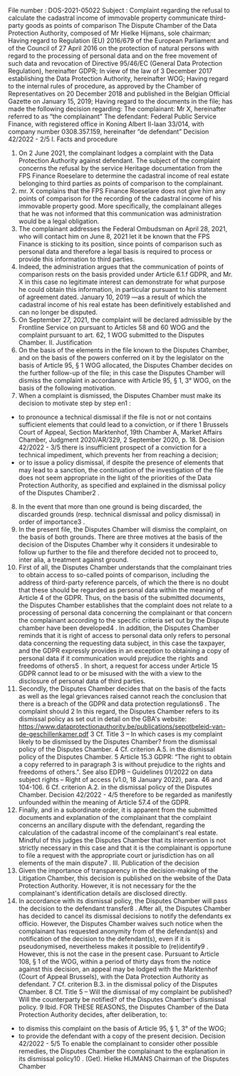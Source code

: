 File number : DOS-2021-05022
Subject : Complaint regarding the refusal to calculate the cadastral income of immovable property
communicate third-party goods as points of comparison
The Dispute Chamber of the Data Protection Authority, composed of Mr Hielke
Hijmans, sole chairman;
Having regard to Regulation (EU) 2016/679 of the European Parliament and of the Council of 27 April 2016
on the protection of natural persons with regard to the processing of
personal data and on the free movement of such data and revocation of
Directive 95/46/EC (General Data Protection Regulation), hereinafter GDPR;
In view of the law of 3 December 2017 establishing the Data Protection Authority,
hereinafter WOG;
Having regard to the internal rules of procedure, as approved by the Chamber of
Representatives on 20 December 2018 and published in the Belgian Official Gazette on
January 15, 2019;
Having regard to the documents in the file;
has made the following decision regarding:
The complainant: Mr X, hereinafter referred to as “the complainant”
The defendant: Federal Public Service Finance, with registered office in Koning
Albert II-laan 33/014, with company number 0308.357.159, hereinafter “de
defendant”
Decision 42/2022 - 2/5
I. Facts and procedure
1. On 2 June 2021, the complainant lodges a complaint with the Data Protection Authority against
defendant. The subject of the complaint concerns the refusal by the service
Heritage documentation from the FPS Finance Roeselare to determine the cadastral income of
real estate belonging to third parties as points of comparison to the complainant.
2. mr. X complains that the FPS Finance Roeselare does not give him any points of comparison
for the recording of the cadastral income of his immovable property
good. More specifically, the complainant alleges that he was not informed that this communication was
administration would be a legal obligation.
3. The complainant addresses the Federal Ombudsman on April 28, 2021, who will contact him on June 8, 2021
let it be known that the FPS Finance is sticking to its position, since points of comparison such as
personal data and therefore a legal basis is required
to process or provide this information to third parties.
4. Indeed, the administration argues that the communication of points of comparison rests on the
basis provided under Article 6.1.f GDPR, and Mr. X in this case no legitimate interest
can demonstrate for what purpose he could obtain this information, in particular pursuant to
his statement of agreement dated. January 10, 2019 —as a result of which the cadastral income
of his real estate has been definitively established and can no longer be disputed.
5. On September 27, 2021, the complaint will be declared admissible by the Frontline Service on
pursuant to Articles 58 and 60 WOG and the complaint pursuant to art. 62, 1 WOG
submitted to the Disputes Chamber.
II. Justification
6. On the basis of the elements in the file known to the Disputes Chamber, and on the basis
of the powers conferred on it by the legislator on the basis of Article 95, § 1 WOG
allocated, the Disputes Chamber decides on the further follow-up of the file; in this case
the Disputes Chamber will dismiss the complaint in accordance with
Article 95, § 1, 3° WOG, on the basis of the following motivation.
7. When a complaint is dismissed, the Disputes Chamber must make its decision
to motivate step by step en1
:
- to pronounce a technical dismissal if the file is not or not
contains sufficient elements that could lead to a conviction, or if there
1 Brussels Court of Appeal, Section Marktenhof, 19th Chamber A, Market Affairs Chamber, Judgment 2020/AR/329, 2 September
2020, p. 18.
Decision 42/2022 - 3/5
there is insufficient prospect of a conviction for a technical
impediment, which prevents her from reaching a decision;
- or to issue a policy dismissal, if despite the presence of
elements that may lead to a sanction, the continuation of the investigation
of the file does not seem appropriate in the light of the priorities of the
Data Protection Authority, as specified and explained in the
dismissal policy of the Disputes Chamber2
.
8. In the event that more than one ground is being discarded, the discarded grounds (resp.
technical dismissal and policy dismissal) in order of importance3
.
9. In the present file, the Disputes Chamber will dismiss the complaint,
on the basis of both grounds. There are three motives at the basis of the
decision of the Disputes Chamber why it considers it undesirable to follow up further
to the file and therefore decided not to proceed to, inter alia, a treatment against
ground.
10. First of all, the Disputes Chamber understands that the complainant tries to obtain access to so-called
points of comparison, including the address of third-party reference parcels, of which the
there is no doubt that these should be regarded as personal data within the meaning of
Article 4 of the GDPR. Thus, on the basis of the submitted documents, the Disputes Chamber
establishes that the complaint does not relate to a processing of personal data
concerning the complainant or that concern the complainant according to the specific criteria set out by the
Dispute chamber have been developed4
. In addition, the Disputes Chamber reminds that it is
right of access to personal data only refers to personal data concerning
the requesting data subject, in this case the taxpayer, and the GDPR expressly provides
in an exception to obtaining a copy of personal data if it
communication would prejudice the rights and freedoms of others5
. In short, a
request for access under Article 15 GDPR cannot lead to or be misused with the
with a view to the disclosure of personal data of third parties.
11. Secondly, the Disputes Chamber decides that on the basis of the facts as well as the
legal grievances raised cannot reach the conclusion that there is a
breach of the GDPR and data protection regulations6
. The complaint should
2
In this regard, the Disputes Chamber refers to its dismissal policy as set out in detail on the GBA's website:
https://www.dataprotectionauthority.be/publications/sepotbeleid-van-de-geschillenkamer.pdf
3 Cf. Title 3 – In which cases is my complaint likely to be dismissed by the Disputes Chamber? from the
dismissal policy of the Disputes Chamber.
4 Cf. criterion A.5. in the dismissal policy of the Disputes Chamber.
5 Article 15.3 GDPR: “The right to obtain a copy referred to in paragraph 3 is without prejudice to the rights and freedoms
of others.". See also EDPB – Guidelines 01/2022 on data subject rights – Right of access (v1.0, 18 January 2022), para. 46
and 104-106.
6 Cf. criterion A.2. in the dismissal policy of the Disputes Chamber.
Decision 42/2022 - 4/5
therefore to be regarded as manifestly unfounded within the meaning of Article 57.4 of the
GDPR.
12. Finally, and in a subordinate order, it is apparent from the submitted documents and explanation of the complainant
that the complaint concerns an ancillary dispute with the defendant, regarding the calculation of the
cadastral income of the complainant's real estate. Mindful of this judges the
Disputes Chamber that its intervention is not strictly necessary in this case and that it is
the complainant is opportune to file a request with the appropriate court or jurisdiction
has on all elements of the main dispute7
.
III. Publication of the decision
13. Given the importance of transparency in the decision-making of the
Litigation Chamber, this decision is published on the website of the
Data Protection Authority. However, it is not necessary for the
the complainant's identification details are disclosed directly.
14. In accordance with its dismissal policy, the Disputes Chamber will pass the decision to the defendant
transfer8
. After all, the Disputes Chamber has decided to cancel its dismissal decisions
to notify the defendants ex officio. However, the Disputes Chamber waives
such notice when the complainant has requested anonymity from
of the defendant(s) and notification of the decision to the defendant(s), even if
it is pseudonymised, nevertheless makes it possible to
(re)identify9
. However, this is not the case in the present case.
Pursuant to Article 108, § 1 of the WOG, within a period of thirty days from the
notice against this decision, an appeal may be lodged with the Marktenhof (Court of
Appeal Brussels), with the Data Protection Authority as defendant.
7 Cf. criterion B.3. in the dismissal policy of the Disputes Chamber.
8 Cf. Title 5 – Will the dismissal of my complaint be published? Will the counterparty be notified?
of the Disputes Chamber's dismissal policy.
9
Ibid.
FOR THESE REASONS,
the Disputes Chamber of the Data Protection Authority decides, after deliberation, to:
- to dismiss this complaint on the basis of Article 95, § 1, 3° of the WOG;
- to provide the defendant with a copy of the present decision.
Decision 42/2022 - 5/5
To enable the complainant to consider other possible remedies, the
Disputes Chamber the complainant to the explanation in its dismissal policy10
.
(Get). Hielke HIJMANS
Chairman of the Disputes Chamber
